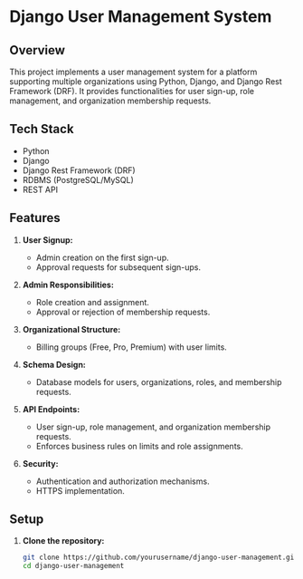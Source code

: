 # Django User Management System

## Overview

This project implements a user management system for a platform supporting multiple organizations using Python, Django, and Django Rest Framework (DRF). It provides functionalities for user sign-up, role management, and organization membership requests.

## Tech Stack

- Python
- Django
- Django Rest Framework (DRF)
- RDBMS (PostgreSQL/MySQL)
- REST API

## Features

1. **User Signup:**
   - Admin creation on the first sign-up.
   - Approval requests for subsequent sign-ups.

2. **Admin Responsibilities:**
   - Role creation and assignment.
   - Approval or rejection of membership requests.

3. **Organizational Structure:**
   - Billing groups (Free, Pro, Premium) with user limits.

4. **Schema Design:**
   - Database models for users, organizations, roles, and membership requests.

5. **API Endpoints:**
   - User sign-up, role management, and organization membership requests.
   - Enforces business rules on limits and role assignments.

6. **Security:**
   - Authentication and authorization mechanisms.
   - HTTPS implementation.

## Setup

1. **Clone the repository:**
   ```bash
   git clone https://github.com/yourusername/django-user-management.git
   cd django-user-management

